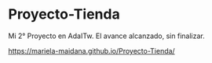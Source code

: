 # Proyecto-Tienda

Mi 2° Proyecto en AdaITw. El avance alcanzado, sin finalizar.

https://mariela-maidana.github.io/Proyecto-Tienda/
